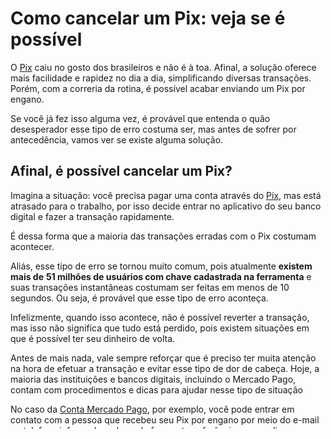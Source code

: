 # Como cancelar um Pix: veja se é possível

O [Pix](https://meubolso.mercadopago.com.br/pix-e-conta-digital-mais-facilidade-para-sua-rotina-bancaria) caiu no gosto dos brasileiros e não é à toa. Afinal, a solução oferece mais facilidade e rapidez no dia a dia, simplificando diversas transações. Porém, com a correria da rotina, é possível acabar enviando um Pix por engano.

Se você já fez isso alguma vez, é provável que entenda o quão desesperador esse tipo de erro costuma ser, mas antes de sofrer por antecedência, vamos ver se existe alguma solução.

## 

## **Afinal, é possível cancelar um Pix?**

Imagina a situação: você precisa pagar uma conta através do [Pix](https://meubolso.mercadopago.com.br/vantagens-pix-tudo-que-voce-precisa-saber), mas está atrasado para o trabalho, por isso decide entrar no aplicativo do seu banco digital e fazer a transação rapidamente.

É dessa forma que a maioria das transações erradas com o Pix costumam acontecer.

Aliás, esse tipo de erro se tornou muito comum, pois atualmente **existem mais de** **51 milhões de usuários com chave cadastrada na ferramenta** e suas transações instantâneas costumam ser feitas em menos de 10 segundos. Ou seja, é provável que esse tipo de erro aconteça.

Infelizmente, quando isso acontece, não é possível reverter a transação, mas isso não significa que tudo está perdido, pois existem situações em que é possível ter seu dinheiro de volta.

Antes de mais nada, vale sempre reforçar que é preciso ter muita atenção na hora de efetuar a transação e evitar esse tipo de dor de cabeça. Hoje, a maioria das instituições e bancos digitais, incluindo o Mercado Pago, contam com procedimentos e dicas para ajudar nesse tipo de situação

No caso da [Conta Mercado Pago](https://meubolso.mercadopago.com.br/qual-a-diferenca-entre-conta-digital-e-a-conta-mercado-pago), por exemplo, você pode entrar em contato com a pessoa que recebeu seu Pix por engano por meio do e-mail ou telefone informado na hora de fazer a transferência para pedir a devolução. Por outro lado, caso você tenha sido vítima de um golpe, é recomendado solicitar ao banco digital a devolução do valor após a transação.

Para isso, é preciso registrar um boletim de ocorrência (é possível fazer online) e, então, enviar o documento ao banco e comunicar o ocorrido em até 80 dias após a realização do Pix.

👉 [O que é, como funciona e quais as vantagens da Conta Digital para você](https://meubolso.mercadopago.com.br/conta-digital-como-funciona)

## **Como cancelar um Pix em casos específicos**

Justamente para proteger os indivíduos, o Banco Central desenvolveu uma solução para casos de fraudes ou falhas no sistema, método conhecido como Mecanismo Especial de Devolução (MED), que define um conjunto de regras e procedimentos para a devolução de Pix. Essa ferramenta, porém, serve apenas para estas ocorrências específicas e não para quando você realiza a transação instantânea por engano.

Entenda como proceder em cada um dos casos:

- **Enviei um Pix por engano, e agora?**

Ao perceber que o Pix foi enviado para a pessoa errada, a primeira providência é entrar em contato com quem recebeu o valor. Se for um conhecido, fica mais fácil. Se for um desconhecido, vale tentar acionar a pessoa pelo e-mail ou telefone vinculados à [chave Pix](https://meubolso.mercadopago.com.br/portabilidade-da-chave-pix).

É importante lembrar que os usuários que recebem algum valor indevido tem até 90 dias para efetuar o estorno do valor para a pessoa que fez o pagamento errado. É possível fazer a devolução pelo próprio aplicativo do banco. Caso a pessoa seja informada e não efetue a devolução, estará cometendo o crime de apropriação indébita, que consta no artigo 169 do Código Penal.

📖 [Baixe nosso e-book gratuito e desvende os segredos do Pix](https://meubolso.mercadopago.com.br/guia-descomplicado-guia-pagamento-instantaneo-pix)

- **Paguei conta com Pix e me arrependi**

Comprou e se arrependeu? Você tem até sete dias para desistir de qualquer compra, tendo direito ao valor integral, sem precisar explicar o motivo da desistência. Passando desse prazo, o cliente está sujeito à política de devolução da loja ou e-commerce em questão.

- **Fiz um Pix e não chegou para o recebedor**

É raro, mas acontece. A orientação, nesse cenário, é tirar um print ou salvar o comprovante do débito em conta. Se o valor for realmente debitado e não chegar para o destinatário, a pessoa que deveria ter recebido precisa enviar o comprovante para a instituição financeira de destino. O banco que deveria “repassar” o valor é quem fica responsável por resolver a situação.

💡 [Guia completo guia para você tomar crédito pessoal consciente](https://meubolso.mercadopago.com.br/guia-do-credito-pessoal-consciente)

## **5 dicas para fazer um Pix e não se enganar**

A solução é tão rápida e prática que é comum as pessoas errarem na hora de fazer um Pix. Por mais que não seja possível cancelar a transação, existem algumas práticas que podem ajudar a evitar enganos. Veja como se proteger na hora de usar esse recurso:

### 1. Certifique se a chave destino está certa

Há quatro tipos de chaves que podem ser utilizadas no Pix: CPF, e-mail, número de telefone e chave aleatória. Em todos esses casos, basta um errinho de digitação para que o dinheiro vá parar na conta errada. Por isso, não deixe de conferir os dados com bastante atenção.

### 2. Não forneça seus dados para pessoas desconhecidas

Vale sempre destacar que as instituições financeiras não solicitam dados como senhas e outros dados sensíveis via e-mail, chat ou redes sociais. Ou seja, não forneça essas informações para terceiros. E se você usa o Pix diariamente para receber pagamentos, evite cadastrar dados importantes como chaves Pix. Nessa circunstância, a melhor saída é usar chaves aleatórias.

### 3. Fique atento a cobranças indevidas

O uso de Pix é gratuito, sendo possível realizar inúmeras transferências por dia, desde que respeitados os valores máximos estabelecidos, como o [limite noturno](https://meubolso.mercadopago.com.br/limite-noturno-de-transferencias-entenda-o-que-muda). Por isso, caso a instituição esteja cobrando alguma tarifa dentro desse limite, fique atento se a cobrança realmente está sendo efetuada pela empresa ou se trata de alguma tentativa de golpe.

### 4. Evite clicar em links suspeitos

Outro cuidado diz respeito aos links usados para tentar roubar seus dados. Não clique em e-mails, redes sociais, anúncios ou SMS que não sejam realmente do seu banco ou instituição, enviados por canais oficiais. Na dúvida, entre em contato com a empresa.

### 5. Faça a transação com calma e verifique as informações

Antes de confirmar qualquer Pix, confira todos os dados da transação, seja o valor ou informações do destinatário. Verifique também se não há um zero a mais ou a menos na transferência. Só após confirmar tudo você deve concluir a operação.

## **Atente-se ao transferir pelo Pix!**

Fazer e receber dinheiro por Pix é muito prático e rápido, mas por ser uma transação efetuada em poucos segundos, não é possível cancelar um Pix em caso de engano. O que você pode fazer nesses casos é entrar em contato com quem recebeu a transferência para solicitar a devolução. Além disso, lembre-se de usar o serviço com calma e atenção, conferindo os dados e valores.

Outra boa dica é contar com um banco digital que favoreça suas movimentações, como o [Mercado Pago](https://conteudo.mercadopago.com.br/passo-a-passo-cadastre-agora-sua-chave-pix-no-mercado-pago), que tem uma conta digital segura, ágil e cheia de soluções que facilitam sua vida.